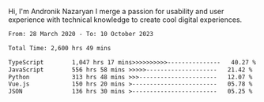 Hi, I'm Andronik Nazaryan
I merge a passion for usability and user experience with technical knowledge to create cool digital experiences.


<!--START_SECTION:waka-->

```txt
From: 28 March 2020 - To: 10 October 2023

Total Time: 2,600 hrs 49 mins

TypeScript        1,047 hrs 17 mins>>>>>>>>>>---------------   40.27 %
JavaScript        556 hrs 58 mins >>>>>--------------------   21.42 %
Python            313 hrs 48 mins >>>----------------------   12.07 %
Vue.js            150 hrs 20 mins >------------------------   05.78 %
JSON              136 hrs 30 mins >------------------------   05.25 %
```

<!--END_SECTION:waka-->
